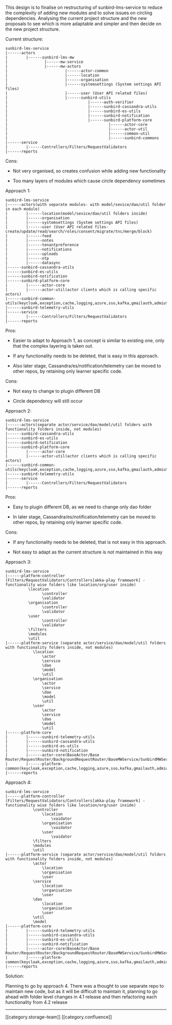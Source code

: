 This design is to finalise on restructuring of sunbird-lms-service to reduce the complexity of adding new modules and to solve issues on circling dependencies. Analysing the current project structure and the new proposals to see which is more adaptable and simpler and then decide on the new project structure.

Current structure:


```none
sunbird-lms-service
|------actors
|        |------sunbird-lms-mw
|                |------mw-service
|                |------mw-actors
|                         |------actor-common
|                         |------location
|                         |------organisation
|                         |------systemsettings (System settings API files)
|                         |------user (User API related files)
|                         |------sunbird-utils
|                                   |------auth-verifier
|                                   |------sunbird-cassandra-utils
|                                   |------sunbird-es-utils
|                                   |------sunbird-notification
|                                   |------sunbird-platform-core
|                                            |------actor-core
|                                            |------actor-util
|                                            |------common-util
|                                            |------sunbird-commons
|------service
|        |------Controllers/Filters/RequestValidators
|------reports
```
Cons: 


* Not very organised, so creates confusion while adding new functionality


* Too many layers of modules which cause circle dependency sometimes



Approach 1:


```none
sunbird-lms-service
|------actors(with separate modules- with model/sevice/dao/util folder in each module)
|        |------location(model/sevice/dao/util folders inside)
|        |------organisation
|        |------systemsettings (System settings API files)
|        |------user (User API related files-create/update/read/search/roles/consent/migrate/tnc/merge/block)
|        |------feed
|        |------notes
|        |------tenantpreference
|        |------notifications
|        |------uploads
|        |------otp
|        |------datasync
|------sunbird-cassandra-utils
|------sunbird-es-utils
|------sunbird-notification
|------sunbird-platform-core
|        |------actor-core
|        |------actor-util(actor clients which is calling specific actors)
|------sunbird-common-utils(keycloak,exception,cache,logging,azure,sso,kafka,gmailauth,admiutil,formapi,request,response,datasecurity)
|------sunbird-telemetry-utils
|------service
|        |------Controllers/Filters/RequestValidators
|------reports
```
Pros: 


* Easier to adapt to Approach 1, as concept is similar to existing one, only that the complex layering is taken out. 


* If any functionality needs to be deleted, that is easy in this approach.


* Also later stage, Cassandra/es/notification/telemetry can be moved to other repos, by retaining only learner specific code.



Cons:


* Not easy to change to plugin different DB


* Circle dependency will still occur



Approach 2:


```none
sunbird-lms-service
|------actors(separate actor/service/dao/model/util folders with functionality folders inside, not modules)
|------sunbird-cassandra-utils
|------sunbird-es-utils
|------sunbird-notification
|------sunbird-platform-core
|        |------actor-core
|        |------actor-util(actor clients which is calling specific actors)
|------sunbird-common-utils(keycloak,exception,cache,logging,azure,sso,kafka,gmailauth,admiutil,formapi,request,response,datasecurity)
|------sunbird-telemetry-utils
|------service
|        |------Controllers/Filters/RequestValidators
|------reports
```
Pros: 


* Easy to plugin different DB, as we need to change only dao folder


* In later stage, Cassandra/es/notification/telemetry can be moved to other repos, by retaining only learner specific code.



Cons:


* If any functionality needs to be deleted, that is not easy in this approach.


* Not easy to adapt as the current structure is not maintained in this way



Approach 3:


```
sunbird-lms-service
|------platform-controller (Filters/RequestValidators/Controllers[akka-play framework] - functionality wise folders like location/org/user inside)
          \location
				\controller
				\validator
          \organisation
				\controller
				\validator
          \user
				\controller
				\validator
          \filters
          \modules
          \util
|------platform-service (separate actor/service/dao/model/util folders with functionality folders inside, not modules)
			\location
				\actor
				\service
				\dao
				\model
				\util
			\organisation	
				\actor
				\service
				\dao
				\model
				\util
			\user
				\actor
				\service
				\dao
				\model
				\util
|------platform-core
|        |------sunbird-telemetry-utils
|        |------sunbird-cassandra-utils
|        |------sunbird-es-utils
|        |------sunbird-notification
|        |------actor-core(BaseActor/Base Router/RequestRouter/BackgroundRequestRouter/BaseMWService/SunbirdMWService)
|        |------platform-common(keycloak,exception,cache,logging,azure,sso,kafka,gmailauth,admiutil,formapi,request,response,datasecurity)
|------reports
```
Approach 4:


```
sunbird-lms-service
|------platform-controller (Filters/RequestValidators/Controllers[akka-play framework] - functionality wise folders like location/org/user inside)
			\controller
				\location
					\vaidator
				\organisation
					\vaidator
				\user
					\vaidator			
			\filters
			\modules
			\util
|------platform-service (separate actor/service/dao/model/util folders with functionality folders inside, not modules)
            \actor
				\location
				\organisation
				\user
			\service
				\location
				\organisation
				\user
			\dao
				\location
				\organisation
				\user
			\util
			\model
|------platform-core
|        |------sunbird-telemetry-utils
|        |------sunbird-cassandra-utils
|        |------sunbird-es-utils
|        |------sunbird-notification
|        |------actor-core(BaseActor/Base Router/RequestRouter/BackgroundRequestRouter/BaseMWService/SunbirdMWService)
|        |------platform-common(keycloak,exception,cache,logging,azure,sso,kafka,gmailauth,admiutil,formapi,request,response,datasecurity)
|------reports
```
Solution:

Planning to go by approach 4. There was a thought to use separate repo to maintain new code, but as it will be difficult to maintain it, planning to go ahead with folder level changes in 4.1 release and then refactoring each functionality from 4.2 release



*****

[[category.storage-team]] 
[[category.confluence]] 

